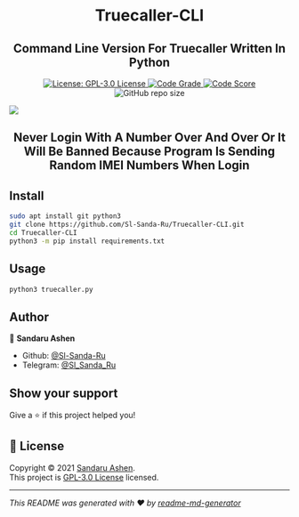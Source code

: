 <h1 align="center">Truecaller-CLI</h1>
<h2 align="center">Command Line Version For Truecaller Written In Python</h2>
<p align="center">
  <a href="https://raw.githubusercontent.com/Sl-Sanda-Ru/Truecaller-CLI/main/LICENSE" target="_blank">
    <img alt="License: GPL-3.0 License" src="https://img.shields.io/github/license/Sl-Sanda-Ru/Truecaller-CLI?color=success" />
  </a>
  <a href="https://frontend.code-inspector.com/public/project/29027/Truecaller-CLI/dashboard" target="_blank">
    <img alt="Code Grade" src="https://www.code-inspector.com/project/29027/status/svg">
  </a>
  <a href="https://frontend.code-inspector.com/public/project/29027/Truecaller-CLI/dashboard" target="_blank">
    <img alt="Code Score" src="https://www.code-inspector.com/project/29027/score/svg">
  </a>
  <img alt="GitHub repo size" src="https://img.shields.io/github/repo-size/Sl-Sanda-Ru/Truecaller-CLI?color=green">
</p>
<img src="https://user-images.githubusercontent.com/68476573/133642083-a5396fdc-69b8-4d3d-99fc-39e1ffe4fef8.jpg"></img>
<h2 align="center"> Never Login With A Number Over And Over Or It Will Be Banned Because Program Is Sending Random IMEI Numbers When Login</h2>

## Install

```sh
sudo apt install git python3
git clone https://github.com/Sl-Sanda-Ru/Truecaller-CLI.git
cd Truecaller-CLI
python3 -m pip install requirements.txt
```

## Usage

```sh
python3 truecaller.py
```

## Author

👤 **Sandaru Ashen**

* Github: [@Sl-Sanda-Ru](https://github.com/Sl-Sanda-Ru)
* Telegram: [@Sl_Sanda_Ru](https://t.me/Sl_Sanda_Ru)


## Show your support

Give a ⭐️ if this project helped you!

## 📝 License

Copyright © 2021 [Sandaru Ashen](https://github.com/Sl-Sanda-Ru).<br />
This project is [GPL-3.0 License](https://raw.githubusercontent.com/Sl-Sanda-Ru/Truecaller-CLI/main/LICENSE) licensed.

***
_This README was generated with ❤️ by [readme-md-generator](https://github.com/kefranabg/readme-md-generator)_
